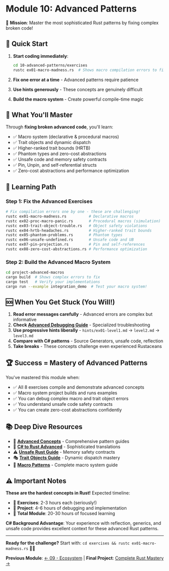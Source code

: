 # Module 10: Advanced Patterns

🎯 **Mission**: Master the most sophisticated Rust patterns by fixing complex broken code!

## 🚀 Quick Start

1. **Start coding immediately**:
   ```bash
   cd 10-advanced-patterns/exercises
   rustc ex01-macro-madness.rs  # Shows macro compilation errors to fix!
   ```

2. **Fix one error at a time** - Advanced patterns require patience
3. **Use hints generously** - These concepts are genuinely difficult
4. **Build the macro system** - Create powerful compile-time magic

## 📝 What You'll Master

Through **fixing broken advanced code**, you'll learn:
- ✅ Macro system (declarative & procedural macros)
- ✅ Trait objects and dynamic dispatch
- ✅ Higher-ranked trait bounds (HRTB)
- ✅ Phantom types and zero-cost abstractions
- ✅ Unsafe code and memory safety contracts
- ✅ Pin, Unpin, and self-referential structs
- ✅ Zero-cost abstractions and performance optimization

## 🔧 Learning Path

### **Step 1: Fix the Advanced Exercises**
```bash
# Fix compilation errors one by one - these are challenging!
rustc ex01-macro-madness.rs          # Declarative macros
rustc ex02-proc-macro-panic.rs       # Procedural macros (simulation)
rustc ex03-trait-object-trouble.rs   # Object safety violations
rustc ex04-hrtb-headaches.rs         # Higher-ranked trait bounds
rustc ex05-phantom-problems.rs       # Phantom types
rustc ex06-unsafe-undefined.rs       # Unsafe code and UB
rustc ex07-pin-projection.rs         # Pin and self-references
rustc ex08-zero-cost-abstractions.rs # Performance optimization
```

### **Step 2: Build the Advanced Macro System**
```bash
cd project-advanced-macros
cargo build  # Shows complex errors to fix
cargo test   # Verify your implementations
cargo run --example integration_demo  # Test your macro system!
```

## 🆘 When You Get Stuck (You Will!)

1. **Read error messages carefully** - Advanced errors are complex but informative
2. **Check [Advanced Debugging Guide](DEBUGGING_CHECKLIST.md)** - Specialized troubleshooting
3. **Use progressive hints liberally** - `hints/ex01-level1.md` → `level2.md` → `level3.md`
4. **Compare with C# patterns** - Source Generators, unsafe code, reflection
5. **Take breaks** - These concepts challenge even experienced Rustaceans

## 🏆 Success = Mastery of Advanced Patterns

You've mastered this module when:
- ✅ All 8 exercises compile and demonstrate advanced concepts
- ✅ Macro system project builds and runs examples
- ✅ You can debug complex macro and trait object errors
- ✅ You understand unsafe code safety contracts
- ✅ You can create zero-cost abstractions confidently

## 📚 Deep Dive Resources

- 📖 **[Advanced Concepts](reference/)** - Comprehensive pattern guides
- 🔄 **[C# to Rust Advanced](reference/csharp-to-rust-advanced.md)** - Sophisticated translations
- ⚠️ **[Unsafe Rust Guide](reference/unsafe-rust-guide.md)** - Memory safety contracts
- 🎭 **[Trait Objects Guide](reference/trait-objects-guide.md)** - Dynamic dispatch mastery
- 🔧 **[Macro Patterns](reference/macro-patterns.md)** - Complete macro system guide

## ⚠️ Important Notes

**These are the hardest concepts in Rust!** Expected timeline:
- 📅 **Exercises**: 2-3 hours each (seriously!)
- 📅 **Project**: 4-6 hours of debugging and implementation
- 📅 **Total Module**: 20-30 hours of focused learning

**C# Background Advantage**: Your experience with reflection, generics, and unsafe code provides excellent context for these advanced Rust patterns.

---

**Ready for the challenge?** Start with: `cd exercises && rustc ex01-macro-madness.rs` 🧙‍♂️

**Previous Module**: [← 09 - Ecosystem](../09-ecosystem/README.md) | **Final Project**: [Complete Rust Mastery →](../final-project/README.md)